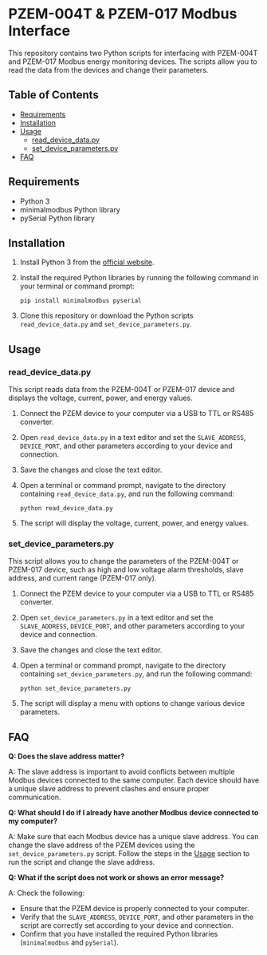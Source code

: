 # PZEM-004T & PZEM-017 Modbus Interface

This repository contains two Python scripts for interfacing with PZEM-004T and PZEM-017 Modbus energy monitoring devices. The scripts allow you to read the data from the devices and change their parameters.

## Table of Contents

- [Requirements](#requirements)
- [Installation](#installation)
- [Usage](#usage)
  - [read_device_data.py](#read_device_datapy)
  - [set_device_parameters.py](#set_device_parameterspy)
- [FAQ](#faq)

## Requirements

- Python 3
- minimalmodbus Python library
- pySerial Python library

## Installation

1. Install Python 3 from the [official website](https://www.python.org/downloads/).

2. Install the required Python libraries by running the following command in your terminal or command prompt:

   ```
   pip install minimalmodbus pyserial
   ```

3. Clone this repository or download the Python scripts `read_device_data.py` and `set_device_parameters.py`.

## Usage

### read_device_data.py

This script reads data from the PZEM-004T or PZEM-017 device and displays the voltage, current, power, and energy values.

1. Connect the PZEM device to your computer via a USB to TTL or RS485 converter.

2. Open `read_device_data.py` in a text editor and set the `SLAVE_ADDRESS`, `DEVICE_PORT`, and other parameters according to your device and connection.

3. Save the changes and close the text editor.

4. Open a terminal or command prompt, navigate to the directory containing `read_device_data.py`, and run the following command:

   ```
   python read_device_data.py
   ```

5. The script will display the voltage, current, power, and energy values.

### set_device_parameters.py

This script allows you to change the parameters of the PZEM-004T or PZEM-017 device, such as high and low voltage alarm thresholds, slave address, and current range (PZEM-017 only).

1. Connect the PZEM device to your computer via a USB to TTL or RS485 converter.

2. Open `set_device_parameters.py` in a text editor and set the `SLAVE_ADDRESS`, `DEVICE_PORT`, and other parameters according to your device and connection.

3. Save the changes and close the text editor.

4. Open a terminal or command prompt, navigate to the directory containing `set_device_parameters.py`, and run the following command:

   ```
   python set_device_parameters.py
   ```

5. The script will display a menu with options to change various device parameters.

## FAQ

**Q: Does the slave address matter?**

A: The slave address is important to avoid conflicts between multiple Modbus devices connected to the same computer. Each device should have a unique slave address to prevent clashes and ensure proper communication.

**Q: What should I do if I already have another Modbus device connected to my computer?**

A: Make sure that each Modbus device has a unique slave address. You can change the slave address of the PZEM devices using the `set_device_parameters.py` script. Follow the steps in the [Usage](#usage) section to run the script and change the slave address.

**Q: What if the script does not work or shows an error message?**

A: Check the following:

- Ensure that the PZEM device is properly connected to your computer.
- Verify that the `SLAVE_ADDRESS`, `DEVICE_PORT`, and other parameters in the script are correctly set according to your device and connection.
- Confirm that you have installed the required Python libraries (`minimalmodbus` and `pySerial`).